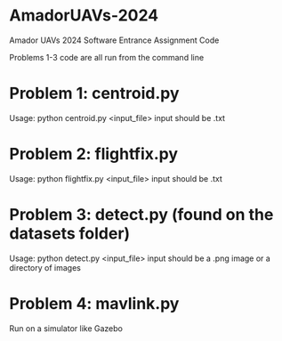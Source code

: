 # AmadorUAVs-2024

Amador UAVs 2024 Software Entrance Assignment Code

Problems 1-3 code are all run from the command line

# Problem 1: centroid.py
  Usage: python centroid.py <input_file>
input should be .txt


# Problem 2: flightfix.py
  Usage: python flightfix.py <input_file>
input should be .txt

# Problem 3: detect.py (found on the datasets folder)
  Usage: python detect.py <input_file>
input should be a .png image or a directory of images

# Problem 4: mavlink.py
  Run on a simulator like Gazebo
